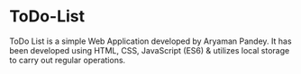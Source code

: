 # ToDo-List
ToDo List is a simple Web Application developed by Aryaman Pandey. It has been developed using HTML, CSS, JavaScript (ES6) &amp; utilizes local storage to carry out regular operations.
